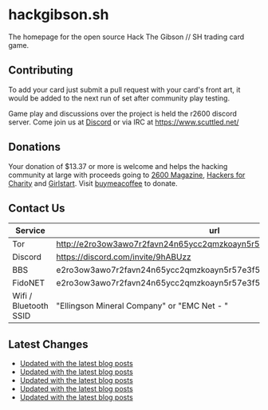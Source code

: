 # hackgibson.sh
The homepage for the open source Hack The Gibson // SH trading card game.


## Contributing

To add your card just submit a pull request with your card's front art, it would be added to the next run of set after community play testing.

Game play and discussions over the project is held the r2600 discord server. Come join us at [Discord](https://discord.com/invite/9hABUzz) or via IRC at https://www.scuttled.net/


## Donations

Your donation of $13.37 or more is welcome and helps the hacking community at large with proceeds going to [2600 Magazine](https://2600.com/), [Hackers for Charity](https://hackersforcharity.org) and [Girlstart](https://girlstart.org).  Visit [buymeacoffee](https://www.buymeacoffee.com/hackgibson.sh) to donate.


## Contact Us

Service | url
-|-
Tor | http://e2ro3ow3awo7r2favn24n65ycc2qmzkoayn5r57e3f56nvjwdcgg32ad.onion
Discord | https://discord.com/invite/9hABUzz
BBS | e2ro3ow3awo7r2favn24n65ycc2qmzkoayn5r57e3f56nvjwdcgg32ad.onion:23
FidoNET | e2ro3ow3awo7r2favn24n65ycc2qmzkoayn5r57e3f56nvjwdcgg32ad.onion:24554
Wifi / Bluetooth SSID | "Ellingson Mineral Company" or "EMC Net - <fidonet address>"

## Latest Changes
<!-- BLOG-POST-LIST:START -->
- [Updated with the latest blog posts](https://github.com/DFW2600/hackgibson.sh/commit/8edef88f5bcc495d151a76e3b25f0c0e9419d96e)
- [Updated with the latest blog posts](https://github.com/DFW2600/hackgibson.sh/commit/dcd4304c2de8a28fa45558461e905693a866a536)
- [Updated with the latest blog posts](https://github.com/DFW2600/hackgibson.sh/commit/39ca3abe8c6205d67ed46b8106cd8c54d5a8e787)
- [Updated with the latest blog posts](https://github.com/DFW2600/hackgibson.sh/commit/f60e739fdc32b3c81072b5e4affacdd9300d7404)
- [Updated with the latest blog posts](https://github.com/DFW2600/hackgibson.sh/commit/c32a489d4603cea43c160272fb3c9211255884a5)
<!-- BLOG-POST-LIST:END -->
